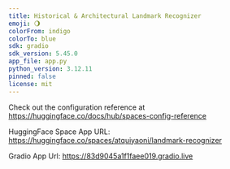 ```yaml
---
title: Historical & Architectural Landmark Recognizer
emoji: 🌖
colorFrom: indigo
colorTo: blue
sdk: gradio
sdk_version: 5.45.0
app_file: app.py
python_version: 3.12.11
pinned: false
license: mit
---
```


Check out the configuration reference at https://huggingface.co/docs/hub/spaces-config-reference <br/>

HuggingFace Space App URL: https://huggingface.co/spaces/atquiyaoni/landmark-recognizer

Gradio App Url: https://83d9045a1f1faee019.gradio.live
